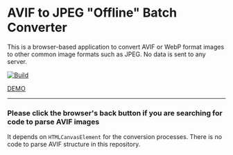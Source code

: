 # AVIF to JPEG "Offline" Batch Converter

This is a browser-based application to convert AVIF or WebP format images to other common image formats such as JPEG.
No data is sent to any server.

[![Build](https://github.com/gitcobra/avif2jpeg/actions/workflows/gh-pages.yml/badge.svg)](https://github.com/gitcobra/avif2jpeg/actions/workflows/gh-pages.yml)

<a href="https://gitcobra.github.io/avif2jpeg/dist/">DEMO</a>

---

### Please click the browser's back button if you are searching for code to parse AVIF images
It depends on `HTMLCanvasElement` for the conversion processes. There is no code to parse AVIF structure in this repository.
